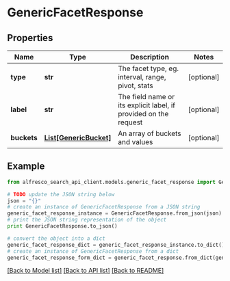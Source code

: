 # GenericFacetResponse


## Properties
Name | Type | Description | Notes
------------ | ------------- | ------------- | -------------
**type** | **str** | The facet type, eg. interval, range, pivot, stats | [optional] 
**label** | **str** | The field name or its explicit label, if provided on the request | [optional] 
**buckets** | [**List[GenericBucket]**](GenericBucket.md) | An array of buckets and values | [optional] 

## Example

```python
from alfresco_search_api_client.models.generic_facet_response import GenericFacetResponse

# TODO update the JSON string below
json = "{}"
# create an instance of GenericFacetResponse from a JSON string
generic_facet_response_instance = GenericFacetResponse.from_json(json)
# print the JSON string representation of the object
print GenericFacetResponse.to_json()

# convert the object into a dict
generic_facet_response_dict = generic_facet_response_instance.to_dict()
# create an instance of GenericFacetResponse from a dict
generic_facet_response_form_dict = generic_facet_response.from_dict(generic_facet_response_dict)
```
[[Back to Model list]](../README.md#documentation-for-models) [[Back to API list]](../README.md#documentation-for-api-endpoints) [[Back to README]](../README.md)


